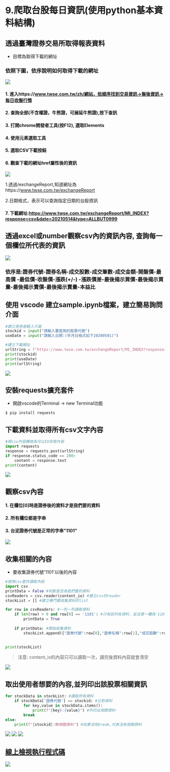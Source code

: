 # 9.爬取台股每日資訊(使用python基本資料結構)
## 透過臺灣證券交易所取得報表資料
- 目標為取得下載的網址

### 依照下圖，依序說明如何取得下載的網址
![](./images/pic1.png)

#### 1. 進入https://www.twse.com.tw/zh/網站，依順序找到交易資訊->盤後資訊->每日收盤行情

#### 2. 查詢全部(不含權證，牛熊證，可展延牛熊證),按下查訊

#### 3. 打開chrome開發者工具(按F12), 選取Elements

#### 4. 使用元素選取工具

#### 5. 選取CSV下載按鈕

#### 6. 觀查下載的網址href屬性後的資訊

![](./images/pic2.png)

1.透過/exchangeReport,知道網址為https://www.twse.com.tw/exchangeReport

2.日期格式，表示可以查詢指定日期的台股資訊

#### 7. 下載網址:https://www.twse.com.tw/exchangeReport/MI_INDEX?response=csv&date=20210514&type=ALLBUT0999
 

## 透過excel或number觀察csv內的資訊內容, 查詢每一個欄位所代表的資訊

![](./images/pic3.png)

### 依序是:證券代號-證券名稱-成交股數-成交筆數-成交金額-開盤價-最高價	-最低價-收盤價-漲跌(+/-)	-漲跌價差-最後揭示買價-最後揭示買量-最後揭示賣價-最後揭示賣量-本益比

## 使用 vscode 建立sample.ipynb檔案，建立簡易詢問介面

```python
#建立使用者輸入介面
stockid = input("請輸入要查詢的股票代號")
useDate = input("請輸入日期:(年月日格式如下20200501)")

#建立下載網址
urlString = f'https://www.twse.com.tw/exchangeReport/MI_INDEX?response=csv&date={useDate}&type=ALLBUT0999'
print(stockid)
print(useDate)
print(urlString)
```

![](./images/pic4.png)


## 安裝requests擴充套件

- 開啟vscode的Terminal -> new Terminal功能

```
$ pip install requests
```

## 下載資料並取得所有csv文字內容

```python
#將csv內容轉換為可以IO存取內容
import requests
response = requests.post(urlString)
if response.status_code == 200:
    content = response.text
print(content)
```

![](./images/pic5.png)

## 觀察csv內容
#### 1. 在欄位[0]時是證券後的資料才是我們要的資料
#### 2. 所有欄位都是字串
#### 3. 台泥證券代號是正常的字串"1101"

![](./images/pic6.png)

## 收集相關的內容
- 要收集證券代號'1101'以後的內容

```python
#使用csv套件讀取內容
import csv
printData = False #判斷是否為我們要的資料
csvReaders = csv.reader(content_io) #建立csv的reader
stockList = [] #建立專門要收集資料的list

for row in csvReaders: #一列一列讀取資料
    if len(row) > 0 and row[0] == '1101': #只有該列有資料，並且第一欄為'1101'時，才開始收集資料
        printData = True   
    
    if printData: #開始收集資料
        stockList.append({"證券代號":row[0],"證券名稱":row[1],"成交股數":row[2],"成交筆數":row[3],"成交金額":row[4],"開盤價":row[5],"最高價":row[6],"最低價":row[7], "收盤價":row[8], "漲跌":row[9], "漲跌價差":row[10], "本益比":row[15]})
        

print(stockList)
```

> 注意:
> content_io的內容只可以讀取一次，讀完後資料內容就會清空

![](./images/pic7.png)

## 取出使用者想要的內容,並列印出該股票相關資訊

```python
for stockData in stockList: #讀取所有資料
    if stockData['證券代號'] == stockid: #比對資料
        for key,value in stockData.items():
            print(f"{key}:{value}") #列印出相關資料
        break
else:
    print(f"{stockid}:無相關資料") #如果沒有break,代表沒有相關資料
```

![](./images/pic9.png)
![](./images/pic10.png)
![](./images/pic11.png)

## [線上檢視執行程式碼](https://colab.research.google.com/drive/17aQk75o9g-N7fhXd6VJPgoY6o3-NcPPb?usp=sharing)

![](./images/pic12.png)









